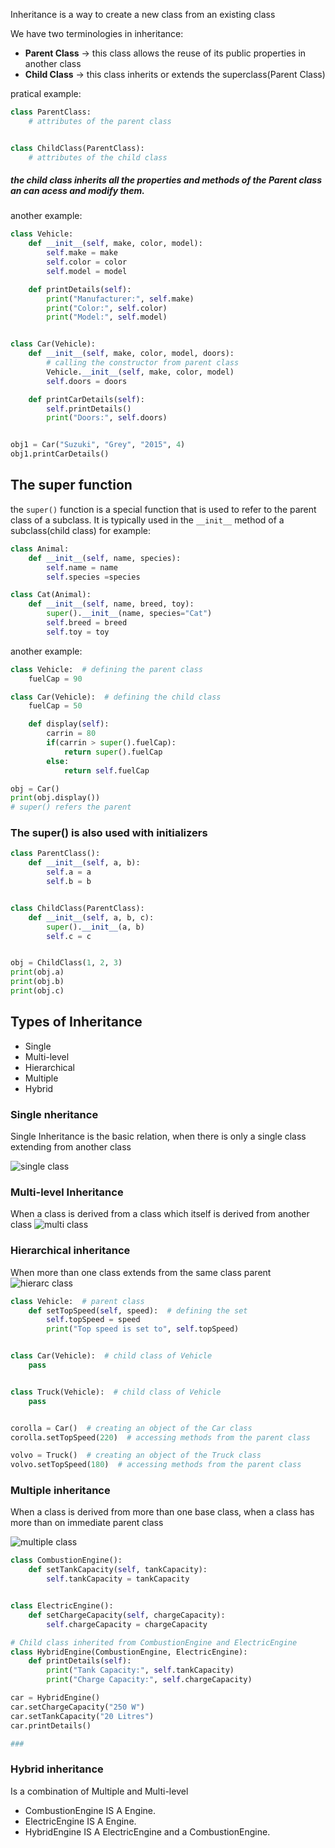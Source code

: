 Inheritance is a way to create a new class from an existing class

We have two terminologies in inheritance:

- **Parent Class** -> this class allows the reuse of its public properties in another class
- **Child Class** -> this class inherits or extends the superclass(Parent Class)

pratical example:

```py
class ParentClass:
    # attributes of the parent class


class ChildClass(ParentClass):
    # attributes of the child class

```

##### the child class inherits all the properties and methods of the Parent class an can acess and modify them.

another example:

```py
class Vehicle:
    def __init__(self, make, color, model):
        self.make = make
        self.color = color
        self.model = model

    def printDetails(self):
        print("Manufacturer:", self.make)
        print("Color:", self.color)
        print("Model:", self.model)


class Car(Vehicle):
    def __init__(self, make, color, model, doors):
        # calling the constructor from parent class
        Vehicle.__init__(self, make, color, model)
        self.doors = doors

    def printCarDetails(self):
        self.printDetails()
        print("Doors:", self.doors)


obj1 = Car("Suzuki", "Grey", "2015", 4)
obj1.printCarDetails()
```

## The super function

the `super()` function is a special function that is used to refer to the parent class of a subclass. It is typically used in the `__init__` method of a subclass(child class)
for example:

```py
class Animal:
    def __init__(self, name, species):
        self.name = name
        self.species =species

class Cat(Animal):
    def __init__(self, name, breed, toy):
        super().__init__(name, species="Cat")
        self.breed = breed
        self.toy = toy


```

another example:

```py
class Vehicle:  # defining the parent class
    fuelCap = 90

class Car(Vehicle):  # defining the child class
    fuelCap = 50

    def display(self):
        carrin = 80
        if(carrin > super().fuelCap):
            return super().fuelCap
        else:
            return self.fuelCap

obj = Car()
print(obj.display())
# super() refers the parent

```

### The super() is also used with initializers

```py
class ParentClass():
    def __init__(self, a, b):
        self.a = a
        self.b = b


class ChildClass(ParentClass):
    def __init__(self, a, b, c):
        super().__init__(a, b)
        self.c = c


obj = ChildClass(1, 2, 3)
print(obj.a)
print(obj.b)
print(obj.c)
```

## Types of Inheritance

- Single
- Multi-level
- Hierarchical
- Multiple
- Hybrid

### Single nheritance

Single Inheritance is the basic relation, when there is only a single class extending from another class

![single class](../../static/img/single_class.PNG)

### Multi-level Inheritance

When a class is derived from a class which itself is derived from another class
![multi class](../../static/img/mult-level.PNG)

### Hierarchical inheritance

When more than one class extends from the same class parent
![hierarc class](../../static/img/hierarc.PNG)

```py
class Vehicle:  # parent class
    def setTopSpeed(self, speed):  # defining the set
        self.topSpeed = speed
        print("Top speed is set to", self.topSpeed)


class Car(Vehicle):  # child class of Vehicle
    pass


class Truck(Vehicle):  # child class of Vehicle
    pass


corolla = Car()  # creating an object of the Car class
corolla.setTopSpeed(220)  # accessing methods from the parent class

volvo = Truck()  # creating an object of the Truck class
volvo.setTopSpeed(180)  # accessing methods from the parent class
```

### Multiple inheritance

When a class is derived from more than one base class, when a class has more than on immediate parent class

![multiple class](../../static/img/multiple.PNG)

```py
class CombustionEngine():
    def setTankCapacity(self, tankCapacity):
        self.tankCapacity = tankCapacity


class ElectricEngine():
    def setChargeCapacity(self, chargeCapacity):
        self.chargeCapacity = chargeCapacity

# Child class inherited from CombustionEngine and ElectricEngine
class HybridEngine(CombustionEngine, ElectricEngine):
    def printDetails(self):
        print("Tank Capacity:", self.tankCapacity)
        print("Charge Capacity:", self.chargeCapacity)

car = HybridEngine()
car.setChargeCapacity("250 W")
car.setTankCapacity("20 Litres")
car.printDetails()

###
```
### Hybrid inheritance
Is a combination of Multiple and Multi-level

* CombustionEngine IS A Engine.
* ElectricEngine IS A Engine.
* HybridEngine IS A ElectricEngine and a CombustionEngine.